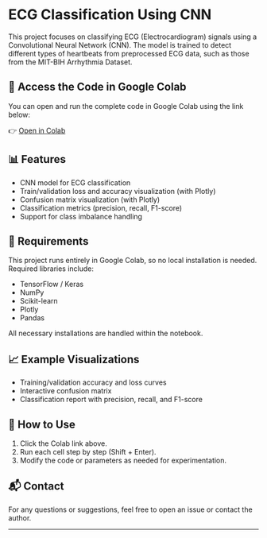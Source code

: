 # ECG Classification Using CNN

This project focuses on classifying ECG (Electrocardiogram) signals using a Convolutional Neural Network (CNN). The model is trained to detect different types of heartbeats from preprocessed ECG data, such as those from the MIT-BIH Arrhythmia Dataset.

## 🔗 Access the Code in Google Colab

You can open and run the complete code in Google Colab using the link below:

👉 [Open in Colab](https://colab.research.google.com/drive/1Gu3oAHmUBZdUdcbaF79J5sYLpKcbezFO#scrollTo=0ra3W_psPFiT)

## 📊 Features

- CNN model for ECG classification
- Train/validation loss and accuracy visualization (with Plotly)
- Confusion matrix visualization (with Plotly)
- Classification metrics (precision, recall, F1-score)
- Support for class imbalance handling

## 🧰 Requirements

This project runs entirely in Google Colab, so no local installation is needed. Required libraries include:

- TensorFlow / Keras
- NumPy
- Scikit-learn
- Plotly
- Pandas

All necessary installations are handled within the notebook.

## 📈 Example Visualizations

- Training/validation accuracy and loss curves
- Interactive confusion matrix
- Classification report with precision, recall, and F1-score

## 🧪 How to Use

1. Click the Colab link above.
2. Run each cell step by step (Shift + Enter).
3. Modify the code or parameters as needed for experimentation.

## 📬 Contact

For any questions or suggestions, feel free to open an issue or contact the author.

---


